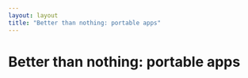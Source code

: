 ```yaml
---
layout: layout
title: "Better than nothing: portable apps"
---
```


# Better than nothing: portable apps

